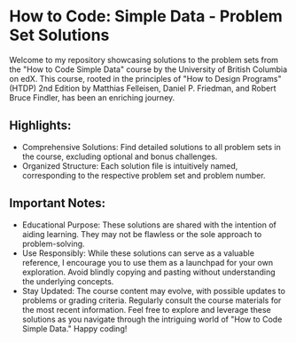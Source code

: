 
# How to Code: Simple Data - Problem Set Solutions
Welcome to my repository showcasing solutions to the problem sets from the "How to Code Simple Data" course by the University of British Columbia on edX. This course, rooted in the principles of "How to Design Programs" (HTDP) 2nd Edition by Matthias Felleisen, Daniel P. Friedman, and Robert Bruce Findler, has been an enriching journey.

## Highlights:
 - Comprehensive Solutions: Find detailed solutions to all problem sets in the course, excluding optional and bonus challenges.
 - Organized Structure: Each solution file is intuitively named, corresponding to the respective problem set and problem number.
## Important Notes:
 - Educational Purpose: These solutions are shared with the intention of aiding learning. They may not be flawless or the sole approach to problem-solving.
 - Use Responsibly: While these solutions can serve as a valuable reference, I encourage you to use them as a launchpad for your own exploration. Avoid blindly copying and pasting without understanding the underlying concepts.
 - Stay Updated: The course content may evolve, with possible updates to problems or grading criteria. Regularly consult the course materials for the most recent information.
Feel free to explore and leverage these solutions as you navigate through the intriguing world of "How to Code Simple Data." Happy coding!
